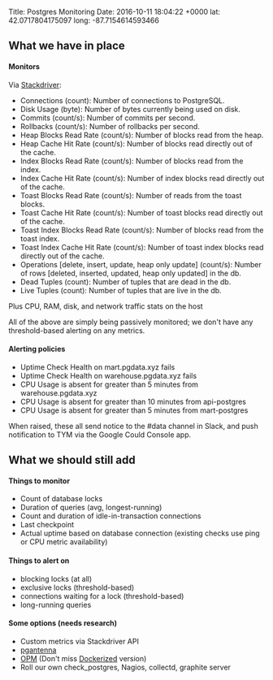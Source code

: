 Title: Postgres Monitoring
Date: 2016-10-11 18:04:22 +0000
lat: 42.0717804175097
long: -87.7154614593466

## What we have in place

#### Monitors

Via [Stackdriver](https://app.google.stackdriver.com/services/postgresql):

- Connections (count): Number of connections to PostgreSQL.
- Disk Usage (byte): Number of bytes currently being used on disk.
- Commits (count/s): Number of commits per second.
- Rollbacks (count/s): Number of rollbacks per second.
- Heap Blocks Read Rate (count/s): Number of blocks read from the heap.
- Heap Cache Hit Rate (count/s): Number of blocks read directly out of the cache.
- Index Blocks Read Rate (count/s): Number of blocks read from the index.
- Index Cache Hit Rate (count/s): Number of index blocks read directly out of the cache.
- Toast Blocks Read Rate (count/s): Number of reads from the toast blocks.
- Toast Cache Hit Rate (count/s): Number of toast blocks read directly out of the cache.
- Toast Index Blocks Read Rate (count/s): Number of blocks read from the toast index.
- Toast Index Cache Hit Rate (count/s): Number of toast index blocks read directly out of the cache.
- Operations [delete, insert, update, heap only update] (count/s): Number of rows [deleted, inserted, updated, heap only updated] in the db.
- Dead Tuples (count): Number of tuples that are dead in the db.
- Live Tuples (count): Number of tuples that are live in the db.

Plus CPU, RAM, disk, and network traffic stats on the host

All of the above are simply being passively monitored; we don't have any threshold-based alerting on any metrics.

#### Alerting policies

- Uptime Check Health on mart.pgdata.xyz fails
- Uptime Check Health on warehouse.pgdata.xyz fails
- CPU Usage is absent for greater than 5 minutes from warehouse.pgdata.xyz
- CPU Usage is absent for greater than 10 minutes from api-postgres
- CPU Usage is absent for greater than 5 minutes from mart-postgres

When raised, these all send notice to the #data channel in Slack, and push notification to TYM via the Google Could Console app.

## What we should still add

#### Things to monitor
- Count of database locks
- Duration of queries (avg, longest-running)
- Count and duration of idle-in-transaction connections
- Last checkpoint
- Actual uptime based on database connection (existing checks use ping or CPU metric availability)


#### Things to alert on
- blocking locks (at all)
- exclusive locks (threshold-based)
- connections waiting for a lock (threshold-based)
- long-running queries


#### Some options (needs research)
- Custom metrics via Stackdriver API
- [pgantenna](https://no0p.github.io/pgantenna/)
- [OPM](http://opm.io/) (Don't miss [Dockerized](https://github.com/yuhuman/OPM-Docker) version)
- Roll our own check_postgres, Nagios, collectd, graphite server
